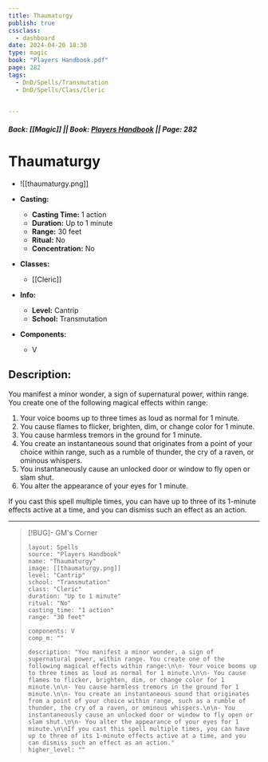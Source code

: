 ```yaml
---
title: Thaumaturgy
publish: true
cssclass:
  - dashboard
date: 2024-04-20 18:30
type: magic
book: "Players Handbook.pdf"
page: 282
tags:
  - DnD/Spells/Transmutation
  - DnD/Spells/Class/Cleric


---
```


##### Back: [[Magic]] || Book: [Players Handbook](https://drive.google.com/drive/folders/1O5bhpYizcIT5xxAoLOuzCRht_PVS7VSG?usp=sharing) || Page: 282

# Thaumaturgy
- ![[thaumaturgy.png]]
- **Casting:**
    - **Casting Time:** 1 action
    - **Duration:** Up to 1 minute
    - **Range:** 30 feet
    - **Ritual:** No
    - **Concentration:** No
- **Classes:**
    - [[Cleric]]

- **Info:**
    - **Level:** Cantrip
    - **School:** Transmutation
- **Components:**
    - V


## Description:
You manifest a minor wonder, a sign of supernatural power, within range. You create one of the following magical effects within range:

1. Your voice booms up to three times as loud as normal for 1 minute.
2. You cause flames to flicker, brighten, dim, or change color for 1 minute.
3. You cause harmless tremors in the ground for 1 minute.
4. You create an instantaneous sound that originates from a point of your choice within range, such as a rumble of thunder, the cry of a raven, or ominous whispers.
5. You instantaneously cause an unlocked door or window to fly open or slam shut.
6. You alter the appearance of your eyes for 1 minute.

If you cast this spell multiple times, you can have up to three of its 1-minute effects active at a time, and you can dismiss such an effect as an action.



---

> [!BUG]- GM's Corner
>
> ```statblock
> layout: Spells
> source: "Players Handbook"
> name: "Thaumaturgy"
> image: [[thaumaturgy.png]]
> level: "Cantrip"
> school: "Transmutation"
> class: "Cleric"
> duration: "Up to 1 minute"
> ritual: "No"
> casting_time: "1 action"
> range: "30 feet"
>
> components: V
> comp_m: ""
>
> description: "You manifest a minor wonder, a sign of supernatural power, within range. You create one of the following magical effects within range:\n\n- Your voice booms up to three times as loud as normal for 1 minute.\n\n- You cause flames to flicker, brighten, dim, or change color for 1 minute.\n\n- You cause harmless tremors in the ground for 1 minute.\n\n- You create an instantaneous sound that originates from a point of your choice within range, such as a rumble of thunder, the cry of a raven, or ominous whispers.\n\n- You instantaneously cause an unlocked door or window to fly open or slam shut.\n\n- You alter the appearance of your eyes for 1 minute.\n\nIf you cast this spell multiple times, you can have up to three of its 1-minute effects active at a time, and you can dismiss such an effect as an action."
> higher_level: ""
> ```
